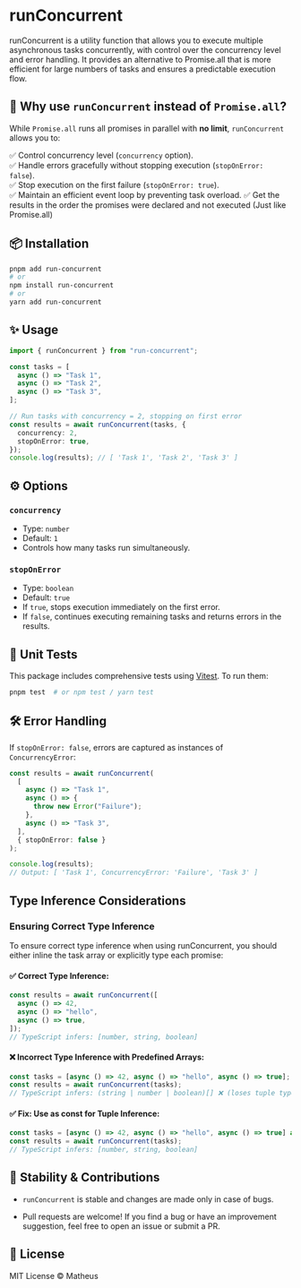 # runConcurrent

runConcurrent is a utility function that allows you to execute multiple asynchronous tasks concurrently, with control over the concurrency level and error handling. It provides an alternative to Promise.all that is more efficient for large numbers of tasks and ensures a predictable execution flow.

## 🚀 Why use `runConcurrent` instead of `Promise.all`?

While `Promise.all` runs all promises in parallel with **no limit**, `runConcurrent` allows you to:

✅ Control concurrency level (`concurrency` option).  
✅ Handle errors gracefully without stopping execution (`stopOnError: false`).  
✅ Stop execution on the first failure (`stopOnError: true`).  
✅ Maintain an efficient event loop by preventing task overload.
✅ Get the results in the order the promises were declared and not executed (Just like Promise.all)

## 📦 Installation

```sh
pnpm add run-concurrent
# or
npm install run-concurrent
# or
yarn add run-concurrent
```

## ✨ Usage

```ts
import { runConcurrent } from "run-concurrent";

const tasks = [
  async () => "Task 1",
  async () => "Task 2",
  async () => "Task 3",
];

// Run tasks with concurrency = 2, stopping on first error
const results = await runConcurrent(tasks, {
  concurrency: 2,
  stopOnError: true,
});
console.log(results); // [ 'Task 1', 'Task 2', 'Task 3' ]
```

## ⚙️ Options

### `concurrency`

- Type: `number`
- Default: `1`
- Controls how many tasks run simultaneously.

### `stopOnError`

- Type: `boolean`
- Default: `true`
- If `true`, stops execution immediately on the first error.
- If `false`, continues executing remaining tasks and returns errors in the results.

## 🧪 Unit Tests

This package includes comprehensive tests using [Vitest](https://vitest.dev/). To run them:

```sh
pnpm test  # or npm test / yarn test
```

## 🛠️ Error Handling

If `stopOnError: false`, errors are captured as instances of `ConcurrencyError`:

```ts
const results = await runConcurrent(
  [
    async () => "Task 1",
    async () => {
      throw new Error("Failure");
    },
    async () => "Task 3",
  ],
  { stopOnError: false }
);

console.log(results);
// Output: [ 'Task 1', ConcurrencyError: 'Failure', 'Task 3' ]
```

## Type Inference Considerations

### Ensuring Correct Type Inference

To ensure correct type inference when using runConcurrent, you should either inline the task array or explicitly type each promise:

#### ✅ Correct Type Inference:

```ts
const results = await runConcurrent([
  async () => 42,
  async () => "hello",
  async () => true,
]);
// TypeScript infers: [number, string, boolean]
```

#### ❌ Incorrect Type Inference with Predefined Arrays:

```ts
const tasks = [async () => 42, async () => "hello", async () => true];
const results = await runConcurrent(tasks);
// TypeScript infers: (string | number | boolean)[] ❌ (loses tuple types)
```

#### ✅ Fix: Use as const for Tuple Inference:

```ts
const tasks = [async () => 42, async () => "hello", async () => true] as const;
const results = await runConcurrent(tasks);
// TypeScript infers: [number, string, boolean]
```

## 📌 Stability & Contributions

- `runConcurrent` is stable and changes are made only in case of bugs.

- Pull requests are welcome! If you find a bug or have an improvement suggestion, feel free to open an issue or submit a PR.

## 📜 License

MIT License © Matheus
